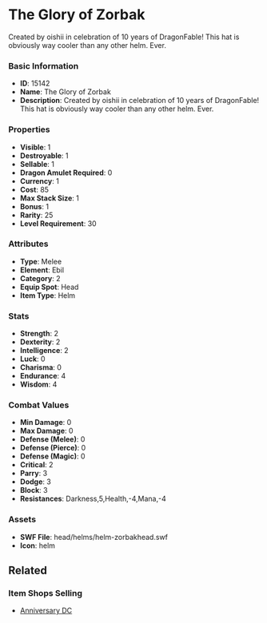 # The Glory of Zorbak

Created by oishii in celebration of 10 years of DragonFable! This hat is obviously way cooler than any other helm. Ever.

### Basic Information

- **ID**: 15142
- **Name**: The Glory of Zorbak
- **Description**: Created by oishii in celebration of 10 years of DragonFable! This hat is obviously way cooler than any other helm. Ever.

### Properties

- **Visible**: 1
- **Destroyable**: 1
- **Sellable**: 1
- **Dragon Amulet Required**: 0
- **Currency**: 1
- **Cost**: 85
- **Max Stack Size**: 1
- **Bonus**: 1
- **Rarity**: 25
- **Level Requirement**: 30

### Attributes

- **Type**: Melee
- **Element**: Ebil
- **Category**: 2
- **Equip Spot**: Head
- **Item Type**: Helm

### Stats

- **Strength**: 2
- **Dexterity**: 2
- **Intelligence**: 2
- **Luck**: 0
- **Charisma**: 0
- **Endurance**: 4
- **Wisdom**: 4

### Combat Values

- **Min Damage**: 0
- **Max Damage**: 0
- **Defense (Melee)**: 0
- **Defense (Pierce)**: 0
- **Defense (Magic)**: 0
- **Critical**: 2
- **Parry**: 3
- **Dodge**: 3
- **Block**: 3
- **Resistances**: Darkness,5,Health,-4,Mana,-4

### Assets

- **SWF File**: head/helms/helm-zorbakhead.swf
- **Icon**: helm

## Related

### Item Shops Selling

- [Anniversary DC](../item-shops/481-anniversary-dc.md)

